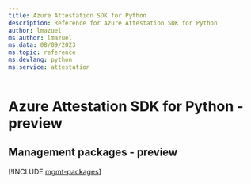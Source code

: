 ```yaml
---
title: Azure Attestation SDK for Python
description: Reference for Azure Attestation SDK for Python
author: lmazuel
ms.author: lmazuel
ms.data: 08/09/2023
ms.topic: reference
ms.devlang: python
ms.service: attestation
---
```

# Azure Attestation SDK for Python - preview

## Management packages - preview
[!INCLUDE [mgmt-packages](attestation-mgmt-index.md)]